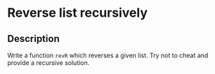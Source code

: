 # Reverse list recursively

## Description

Write a function `revR` which reverses a given list. Try not to cheat and provide a recursive solution.
